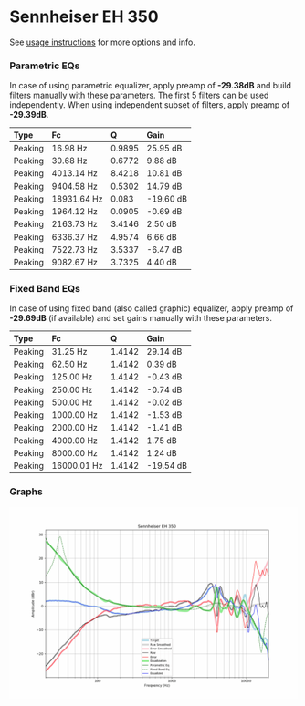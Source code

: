 # Sennheiser EH 350
See [usage instructions](https://github.com/jaakkopasanen/AutoEq#usage) for more options and info.

### Parametric EQs
In case of using parametric equalizer, apply preamp of **-29.38dB** and build filters manually
with these parameters. The first 5 filters can be used independently.
When using independent subset of filters, apply preamp of **-29.39dB**.

| Type    | Fc          |      Q | Gain      |
|:--------|:------------|:-------|:----------|
| Peaking | 16.98 Hz    | 0.9895 | 25.95 dB  |
| Peaking | 30.68 Hz    | 0.6772 | 9.88 dB   |
| Peaking | 4013.14 Hz  | 8.4218 | 10.81 dB  |
| Peaking | 9404.58 Hz  | 0.5302 | 14.79 dB  |
| Peaking | 18931.64 Hz | 0.083  | -19.60 dB |
| Peaking | 1964.12 Hz  | 0.0905 | -0.69 dB  |
| Peaking | 2163.73 Hz  | 3.4146 | 2.50 dB   |
| Peaking | 6336.37 Hz  | 4.9574 | 6.66 dB   |
| Peaking | 7522.73 Hz  | 3.5337 | -6.47 dB  |
| Peaking | 9082.67 Hz  | 3.7325 | 4.40 dB   |

### Fixed Band EQs
In case of using fixed band (also called graphic) equalizer, apply preamp of **-29.69dB**
(if available) and set gains manually with these parameters.

| Type    | Fc          |      Q | Gain      |
|:--------|:------------|:-------|:----------|
| Peaking | 31.25 Hz    | 1.4142 | 29.14 dB  |
| Peaking | 62.50 Hz    | 1.4142 | 0.39 dB   |
| Peaking | 125.00 Hz   | 1.4142 | -0.43 dB  |
| Peaking | 250.00 Hz   | 1.4142 | -0.74 dB  |
| Peaking | 500.00 Hz   | 1.4142 | -0.02 dB  |
| Peaking | 1000.00 Hz  | 1.4142 | -1.53 dB  |
| Peaking | 2000.00 Hz  | 1.4142 | -1.41 dB  |
| Peaking | 4000.00 Hz  | 1.4142 | 1.75 dB   |
| Peaking | 8000.00 Hz  | 1.4142 | 1.24 dB   |
| Peaking | 16000.01 Hz | 1.4142 | -19.54 dB |

### Graphs
![](./Sennheiser%20EH%20350.png)
